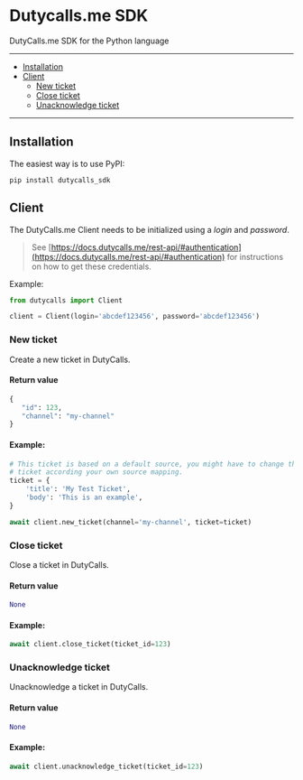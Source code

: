 # Dutycalls.me SDK

DutyCalls.me SDK for the Python language

---------------------------------------
  * [Installation](#installation)
  * [Client](#client)
    * [New ticket](#new-ticket)
    * [Close ticket](#new-ticket)
    * [Unacknowledge ticket](#unacknowledge-ticket)

---------------------------------------


## Installation

The easiest way is to use PyPI:

```
pip install dutycalls_sdk
```

## Client

The DutyCalls.me Client needs to be initialized using a *login* and *password*.
> See [https://docs.dutycalls.me/rest-api/#authentication](https://docs.dutycalls.me/rest-api/#authentication) for instructions on how to get these credentials.

Example:

```python
from dutycalls import Client

client = Client(login='abcdef123456', password='abcdef123456')
```

### New ticket

Create a new ticket in DutyCalls.

#### Return value

```python
{
   "id": 123,
   "channel": "my-channel"
}
```

#### Example:
```python
# This ticket is based on a default source, you might have to change the
# ticket according your own source mapping.
ticket = {
    'title': 'My Test Ticket',
    'body': 'This is an example',
}

await client.new_ticket(channel='my-channel', ticket=ticket)
```

### Close ticket

Close a ticket in DutyCalls.

#### Return value

```python
None
```

#### Example:

```python
await client.close_ticket(ticket_id=123)
```

### Unacknowledge ticket

Unacknowledge a ticket in DutyCalls.

#### Return value

```python
None
```

#### Example:

```python
await client.unacknowledge_ticket(ticket_id=123)
```
